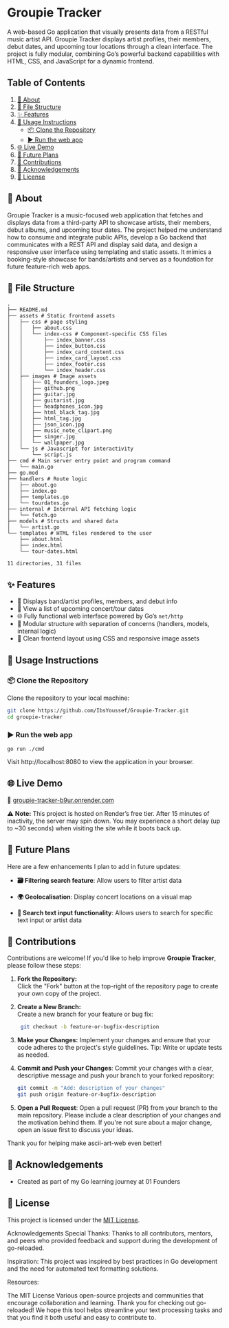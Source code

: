 # Groupie Tracker

A web-based Go application that visually presents data from a RESTful music artist API. Groupie Tracker displays artist profiles, their members, debut dates, and upcoming tour locations through a clean interface. The project is fully modular, combining Go’s powerful backend capabilities with HTML, CSS, and JavaScript for a dynamic frontend.

## Table of Contents

1. [📝 About](#-about)  
2. [📁 File Structure](#-file-structure)  
3. [✨ Features](#-features)  
4. [🚀 Usage Instructions](#-usage-instructions)  
   - [📦 Clone the Repository](#-clone-the-repository)  
   - [▶️ Run the web app](#️-run-the-web-app)  
5. [🌐 Live Demo](#-live-demo)  
6. [🔭 Future Plans](#-future-plans)  
7. [🤝 Contributions](#-contributions)  
8. [🙏 Acknowledgements](#-acknowledgements)  
9. [📄 License](#-license)  

## 📝 About

Groupie Tracker is a music-focused web application that fetches and displays data from a third-party API to showcase artists, their members, debut albums, and upcoming tour dates. The project helped me understand how to consume and integrate public APIs, develop a Go backend that communicates with a REST API and display said data, and design a responsive user interface using templating and static assets. It mimics a booking-style showcase for bands/artists and serves as a foundation for future feature-rich web apps.

## 📁 File Structure

```
.
├── README.md
├── assets # Static frontend assets
│   ├── css # page styling
│   │   ├── about.css
│   │   └── index-css # Component-specific CSS files
│   │       ├── index_banner.css
│   │       ├── index_button.css
│   │       ├── index_card_content.css
│   │       ├── index_card_layout.css
│   │       ├── index_footer.css
│   │       └── index_header.css
│   ├── images # Image assets
│   │   ├── 01_founders_logo.jpeg
│   │   ├── github.png
│   │   ├── guitar.jpg
│   │   ├── guitarist.jpg
│   │   ├── headphones_icon.jpg
│   │   ├── html_black_tag.jpg
│   │   ├── html_tag.jpg
│   │   ├── json_icon.jpg
│   │   ├── music_note_clipart.png
│   │   ├── singer.jpg
│   │   └── wallpaper.jpg
│   └── js # Javascript for interactivity
│       └── script.js
├── cmd # Main server entry point and program command
│   └── main.go
├── go.mod
├── handlers # Route logic
│   ├── about.go
│   ├── index.go
│   ├── templates.go
│   └── tourdates.go
├── internal # Internal API fetching logic
│   └── fetch.go
├── models # Structs and shared data
│   └── artist.go
└── templates # HTML files rendered to the user
    ├── about.html
    ├── index.html
    └── tour-dates.html

11 directories, 31 files
```

## ✨ Features

- 🎸 Displays band/artist profiles, members, and debut info
- 📍 View a list of upcoming concert/tour dates
- 🌐 Fully functional web interface powered by Go’s `net/http`
- 🧩 Modular structure with separation of concerns (handlers, models, internal logic)
- 🎨 Clean frontend layout using CSS and responsive image assets

## 🚀 Usage Instructions

### 📦 Clone the Repository

Clone the repository to your local machine:
```bash
git clone https://github.com/IbsYoussef/Groupie-Tracker.git
cd groupie-tracker
```

### ▶️ Run the web app 
```
go run ./cmd
```
Visit http://localhost:8080 to view the application in your browser.

## 🌐 Live Demo

🔗 [groupie-tracker-b9ur.onrender.com](https://groupie-tracker-b9ur.onrender.com)

⚠️ **Note:** This project is hosted on Render’s free tier. After 15 minutes of inactivity, the server may spin down. You may experience a short delay (up to ~30 seconds) when visiting the site while it boots back up.

## 🔭 Future Plans
Here are a few enhancements I plan to add in future updates:

- **🗃️ Filtering search feature**: Allow users to filter artist data

- **🌍 Geolocalisation**: Display concert locations on a visual map

- **🔎 Search text input functionality**: Allows users to search for specific text input or artist data

##  🤝 Contributions
Contributions are welcome! If you'd like to help improve **Groupie Tracker**, please follow these steps:

1. **Fork the Repository:**  
   Click the "Fork" button at the top-right of the repository page to create your own copy of the project.

2. **Create a New Branch:**  
   Create a new branch for your feature or bug fix:
   ```bash
    git checkout -b feature-or-bugfix-description
   ```
3. **Make your Changes:**
Implement your changes and ensure that your code adheres to the project's style guidelines.
Tip: Write or update tests as needed.

4. **Commit and Push your Changes**:
Commit your changes with a clear, descriptive message and push your branch to your forked repository:
    ```bash
    git commit -m "Add: description of your changes"
    git push origin feature-or-bugfix-description
    ```
5. **Open a Pull Request**:
Open a pull request (PR) from your branch to the main repository. Please include a clear description of your changes and the motivation behind them.
If you're not sure about a major change, open an issue first to discuss your ideas.

Thank you for helping make ascii-art-web even better!


## 🙏 Acknowledgements
- Created as part of my Go learning journey at 01 Founders


## 📄 License
This project is licensed under the [MIT License](LICENSE).

Acknowledgements
Special Thanks:
Thanks to all contributors, mentors, and peers who provided feedback and support during the development of go-reloaded.

Inspiration:
This project was inspired by best practices in Go development and the need for automated text formatting solutions.

Resources:

The MIT License
Various open-source projects and communities that encourage collaboration and learning.
Thank you for checking out go-reloaded! We hope this tool helps streamline your text processing tasks and that you find it both useful and easy to contribute to.
